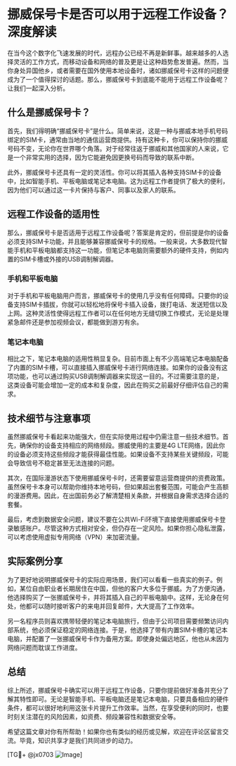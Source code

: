# 挪威保号卡是否可以用于远程工作设备？深度解读

在当今这个数字化飞速发展的时代，远程办公已经不再是新鲜事。越来越多的人选择灵活的工作方式，而移动设备和网络的普及更是让这种趋势愈发普遍。然而，当你身处异国他乡，或者需要在国外使用本地设备时，诸如挪威保号卡这样的问题便成为了一个值得探讨的话题。那么，挪威保号卡到底能不能用于远程工作设备呢？让我们一起深入分析。

## 什么是挪威保号卡？

首先，我们得明确“挪威保号卡”是什么。简单来说，这是一种与挪威本地手机号码绑定的SIM卡，通常由当地的通信运营商提供。持有这种卡，你可以保持你的挪威号码不变，无论你在世界哪个角落。对于经常往返于挪威和其他国家的人来说，它是一个非常实用的选择，因为它能避免因更换号码而导致的联系中断。

此外，挪威保号卡还具有一定的灵活性。你可以将其插入各种支持SIM卡的设备中，比如智能手机、平板电脑或笔记本电脑。这为远程工作者提供了极大的便利，因为他们可以通过这一卡片保持与客户、同事以及家人的联系。

## 远程工作设备的适用性

那么，挪威保号卡是否适用于远程工作设备呢？答案是肯定的，但前提是你的设备必须支持SIM卡功能，并且能够兼容挪威保号卡的规格。一般来说，大多数现代智能手机和平板电脑都支持这一功能，但笔记本电脑则需要额外的硬件支持，例如内置的SIM卡槽或外接的USB调制解调器。

### 手机和平板电脑

对于手机和平板电脑用户而言，挪威保号卡的使用几乎没有任何障碍。只要你的设备支持SIM卡插拔，你就可以轻松地将保号卡插入设备，拨打电话、发送短信以及上网。这种灵活性使得远程工作者可以在任何地方无缝切换工作模式，无论是处理紧急邮件还是参加视频会议，都能做到游刃有余。

### 笔记本电脑

相比之下，笔记本电脑的适用性稍显复杂。目前市面上有不少高端笔记本电脑配备了内置的SIM卡槽，可以直接插入挪威保号卡进行网络连接。如果你的设备没有这项功能，也可以通过购买USB调制解调器来实现这一目的。不过需要注意的是，这类设备可能会增加一定的成本和复杂度，因此在购买之前最好仔细评估自己的需求。

## 技术细节与注意事项

虽然挪威保号卡看起来功能强大，但在实际使用过程中仍需注意一些技术细节。首先，确保你的设备支持相应的网络频段。挪威使用的主要是4G LTE网络，因此你的设备必须支持这些频段才能获得最佳性能。如果设备不支持某些关键频段，可能会导致信号不稳定甚至无法连接的问题。

其次，在国际漫游状态下使用挪威保号卡时，还需要留意运营商提供的资费政策。虽然保号卡本身可以帮助你维持本地号码，但如果超出套餐范围，可能会产生高额的漫游费用。因此，在出国前务必了解清楚相关条款，并根据自身需求选择合适的套餐。

最后，考虑到数据安全问题，建议不要在公共Wi-Fi环境下直接使用挪威保号卡登录敏感账户。尽管这种方式相对安全，但仍存在一定风险。如果你担心隐私泄露，可以考虑使用虚拟专用网络（VPN）来加密流量。

## 实际案例分享

为了更好地说明挪威保号卡的实际应用场景，我们可以看看一些真实的例子。例如，某位自由职业者长期居住在中国，但他的客户大多位于挪威。为了方便沟通，他选择购买了一张挪威保号卡，并将其插入自己的平板电脑中。这样，无论身在何处，他都可以随时接听客户的来电并回复邮件，大大提高了工作效率。

另一名程序员则喜欢携带轻便的笔记本电脑旅行，但由于公司项目需要频繁访问内部系统，他必须保证稳定的网络连接。于是，他选择了带有内置SIM卡槽的笔记本电脑，并配置了一张挪威保号卡作为备用方案。即使身处偏远地区，他也从未因为网络问题而耽误工作进度。

## 总结

综上所述，挪威保号卡确实可以用于远程工作设备，只要你提前做好准备并充分了解其特性即可。无论是智能手机、平板电脑还是笔记本电脑，只要具备相应的硬件条件，都可以很好地利用这张卡片提升工作效率。当然，在享受便利的同时，也要时刻关注潜在的风险因素，如资费、频段兼容性和数据安全等。

希望这篇文章对你有所帮助！如果你也有类似的经历或见解，欢迎在评论区留言交流。毕竟，知识共享才是我们共同进步的动力。

[TG💪+ @jx0703 ![Image](https://github.com/user-attachments/assets/dbca1d08-cadb-493c-b0ec-ad6f7a83f270)]